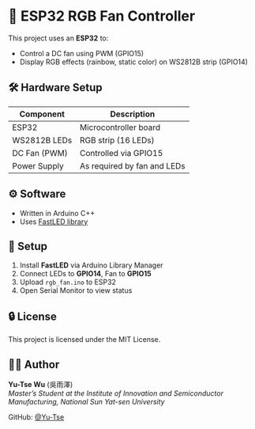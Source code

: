 # 🌈 ESP32 RGB Fan Controller

This project uses an **ESP32** to:
- Control a DC fan using PWM (GPIO15)
- Display RGB effects (rainbow, static color) on WS2812B strip (GPIO14)

## 🛠 Hardware Setup

| Component       | Description                     |
|----------------|---------------------------------|
| ESP32           | Microcontroller board           |
| WS2812B LEDs    | RGB strip (16 LEDs)             |
| DC Fan (PWM)    | Controlled via GPIO15           |
| Power Supply    | As required by fan and LEDs     |

## ⚙ Software

- Written in Arduino C++
- Uses [FastLED library](https://github.com/FastLED/FastLED)

## 🔧 Setup

1. Install **FastLED** via Arduino Library Manager
2. Connect LEDs to **GPIO14**, Fan to **GPIO15**
3. Upload `rgb_fan.ino` to ESP32
4. Open Serial Monitor to view status

## 🔒 License

This project is licensed under the MIT License.

## 🙋‍♂️ Author

**Yu-Tse Wu** (吳雨澤)  
*Master’s Student at the Institute of Innovation and Semiconductor Manufacturing, National Sun Yat-sen University*

GitHub: [@Yu-Tse](https://github.com/Yu-Tse)
